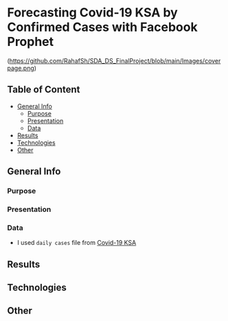 # Forecasting Covid-19 KSA by Confirmed Cases with Facebook Prophet

(https://github.com/RahafSh/SDA_DS_FinalProject/blob/main/Images/coverpage.png)

 ## Table of Content
- [General Info](#general-Info)
  - [Purpose](#purpose)
  - [Presentation](#presentation)
  - [Data](#data)
- [Results](#results)
- [Technologies](#technologies)
- [Other](#other)

## General Info

### Purpose
### Presentation
### Data
 - I used `daily cases` file from [Covid-19 KSA](https://www.kaggle.com/fahdahalalyan/covid19-ksa)

## Results
## Technologies
## Other
